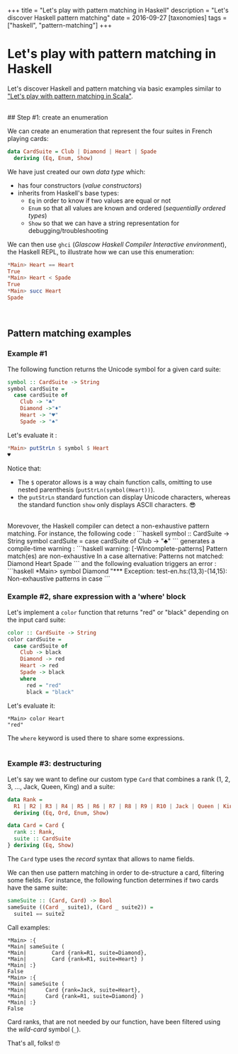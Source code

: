 +++
title = "Let's play with pattern matching in Haskell"
description = "Let's discover Haskell pattern matching"
date = 2016-09-27
[taxonomies]
tags = ["haskell", "pattern-matching"]
+++
# Let's play with pattern matching in Haskell

Let's discover Haskell and pattern matching via basic examples similar to ["Let's play with pattern matching in Scala"](https://nicokosi.github.io/scala-pattern-matching-en.html).

<br/>
## Step #1: create an enumeration


We can create an enumeration that represent the four suites in French playing cards:

```haskell
data CardSuite = Club | Diamond | Heart | Spade
  deriving (Eq, Enum, Show)
```
We have just created our own _data type_ which:

* has four constructors (_value constructors_)
* inherits from Haskell's base types:
    * `Eq` in order to know if two values are equal or not
    * `Enum` so that all values are known and ordered (_sequentially ordered types_)
    * `Show` so that we can have a string representation for debugging/troubleshooting


We can then use `ghci` (_Glascow Haskell Compiler Interactive environment_), the Haskell REPL, to illustrate how we can use this enumeration:
```haskell
*Main> Heart == Heart
True
*Main> Heart < Spade
True
*Main> succ Heart
Spade
```

<br/>

## Pattern matching examples

### Example #1

The following function returns the Unicode symbol for a given card suite:
```haskell
symbol :: CardSuite -> String
symbol cardSuite =
  case cardSuite of
    Club -> "♣"
    Diamond ->"♦"
    Heart -> "♥"
    Spade -> "♠"
```
Let's evaluate it :
```haskell
*Main> putStrLn $ symbol $ Heart
♥
```

Notice that:

* The `$` operator allows is a way chain function calls, omitting to use nested parenthesis (`putStrLn(symbol(Heart))`).
* the `putStrLn` standard function can display Unicode characters, whereas the standard function `show` only displays ASCII characters. 😎

<br/>
Morevover, the Haskell compiler can detect a non-exhaustive pattern matching. For instance, the following code :
```haskell
symbol :: CardSuite -> String
symbol cardSuite =
  case cardSuite of
    Club -> "♣"
```
generates a compile-time warning :
```haskell
warning: [-Wincomplete-patterns]
    Pattern match(es) are non-exhaustive
    In a case alternative:
        Patterns not matched:
            Diamond
            Heart
            Spade
```
and the following evaluation triggers an error :
```haskell
*Main> symbol Diamond
"*** Exception: test-en.hs:(13,3)-(14,15): Non-exhaustive patterns in case
```

<br/>

### Example #2, share expression with a 'where' block

Let's implement a `color` function that returns "red" or "black" depending on the input card suite:

```haskell
color :: CardSuite -> String
color cardSuite =
  case cardSuite of
    Club -> black
    Diamond -> red
    Heart -> red
    Spade -> black
    where
      red = "red"
      black = "black"
```

Let's evaluate it:
```
*Main> color Heart
"red"
```

The `where` keyword is used there to share some expressions.
<br/>
<br/>

### Example #3: destructuring

Let's say we want to define our custom type `Card` that combines a rank (1, 2, 3, ..., Jack, Queen, King) and a suite:

```haskell
data Rank =
  R1 | R2 | R3 | R4 | R5 | R6 | R7 | R8 | R9 | R10 | Jack | Queen | King
  deriving (Eq, Ord, Enum, Show)

data Card = Card {
  rank :: Rank,
  suite :: CardSuite
} deriving (Eq, Show)
```
The `Card` type uses the _record_ syntax that allows to name fields.

We can then use pattern matching in order to de-structure a card, filtering some fields.
For instance, the following function determines if two cards have the same suite:

```haskell
sameSuite :: (Card, Card) -> Bool
sameSuite ((Card _ suite1), (Card _ suite2)) =
  suite1 == suite2
```

Call examples:
```
*Main> :{
*Main| sameSuite (
*Main|        Card {rank=R1, suite=Diamond},
*Main|        Card {rank=R1, suite=Heart} )
*Main| :}
False
*Main> :{
*Main| sameSuite (
*Main|      Card {rank=Jack, suite=Heart},
*Main|      Card {rank=R1, suite=Diamond} )
*Main| :}
False
```

Card ranks, that are not needed by our function, have been filtered using the _wild-card_ symbol (`_`).

That's all, folks! 🤓
